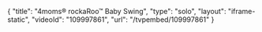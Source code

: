 {
    "title": "4moms&reg; rockaRoo&trade; Baby Swing",
    "type": "solo",
    "layout": "iframe-static",
    "videoId": "109997861",
    "url": "\/tvpembed\/109997861"
}